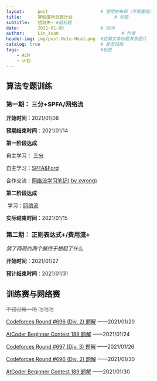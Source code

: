 ```yaml
---
layout:     post   				    # 使用的布局（不需要改）
title:      寒假废物自救计划 				# 标题 
subtitle:   想消失~ #副标题
date:       2021-01-08 				# 时间
author:     Lin_Xuan 						# 作者
header-img: img/post-Note-Head.png 	#这篇文章标题背景图片
catalog: true 						# 是否归档
tags:								#标签
    - ACM
    - 计划
---
```


## 算法专题训练

### 第一期： 三分+SPFA/网络流

**开始时间**：2021/01/08

**预期结束时间**：2021/01/14

**第一阶段达成** 

自主学习： [三分](https://houxiaoxuan.top/2021/01/09/%E4%B8%89%E5%88%86/) 

自主学习：[SPFA&Ford](https://houxiaoxuan.top/2021/01/11/SPFA&Ford/) 

合作交流：[网络流学习笔记( by xvrong)](https://xvrong.fun/2021/01/10/%E7%BD%91%E7%BB%9C%E6%B5%81/) 

**第二阶段达成**

​	学习：[网络流](https://houxiaoxuan.top/2021/01/16/%E7%BD%91%E7%BB%9C%E6%B5%81/) 

**实际结束时间**：2021/01/15

### 第二期： 正则表达式+/费用流+

*鸽了两周的两个屑终于想起了什么*

**开始时间**：2021/01/27

**预计结束时间**：2021/01/31


## 训练赛与网络赛

<p style="color:rgb(122, 122, 122)"> <del>不错过每一场</del> <en>咕咕咕</en> </p>

[Codeforces Round #696 (Div. 2) 题解](https://houxiaoxuan.top/2021/01/20/Codeforces-Round-696-(Div.-2)) ——2021/01/20

[AtCoder Beginner Contest 189 题解](https://houxiaoxuan.top/2021/01/24/AtCoder-Beginner-Contest-189/) ——2021/01/24

[Codeforces Round #697 (Div. 3) 题解](https://houxiaoxuan.top/2021/01/26/Codeforces-Round-697-(Div.-3)) ——2021/01/26

[Codeforces Round #696 (Div. 2) 题解](https://houxiaoxuan.top/2021/01/20/Codeforces-Round-696-(Div.-2)/) ——2021/01/30

[AtCoder Beginner Contest 189 题解](https://houxiaoxuan.top/2021/01/24/AtCoder-Beginner-Contest-189/) ——2021/01/30